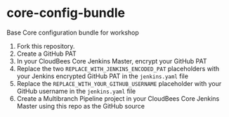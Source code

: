# core-config-bundle
Base Core configuration bundle for workshop

1. Fork this repository.
2. Create a GitHub PAT
3. In your CloudBees Core Jenkins Master, encrypt your GitHub PAT
4. Replace the two `REPLACE_WITH_JENKINS_ENCODED_PAT` placeholders with your Jenkins encrypted GitHub PAT in the `jenkins.yaml` file
5. Replace the  `REPLACE_WITH_YOUR_GITHUB_USERNAME` placeholder with your GitHub username in the `jenkins.yaml` file
6. Create a Multibranch Pipeline project in your CloudBees Core Jenkins Master using this repo as the GitHub source
